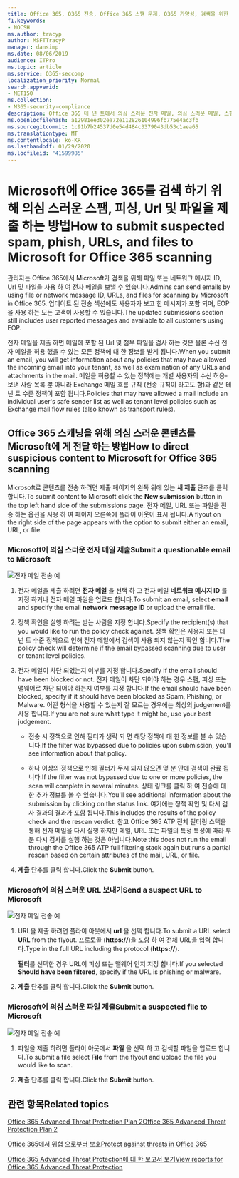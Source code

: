 ```yaml
---
title: Office 365, O365 전송, Office 365 스팸 문제, O365 가양성, 검색을 위한 전자 메일 전송, office 365에서 의심 스러운 전자 메일, 메일 검색, 365 피싱에 대 한 Microsoft 검색, Microsoft scan for 피싱, submit for 스팸, 제출 전자 메일, 전송 전자 메일, dodgy 전자 메일, 잘못 된 작업자 메일, 의심 스러운, 신뢰할 수 없는 메일, 보고서 피싱 전자 메일을 microsoft에 보고 하 고 microsoft에 게 microsoft에 사기 전자 메일 신고 받은 편지함의 전자 메일 office 365, 전자 메일 office 365의 바이러스
f1.keywords:
- NOCSH
ms.author: tracyp
author: MSFTTracyP
manager: dansimp
ms.date: 08/06/2019
audience: ITPro
ms.topic: article
ms.service: O365-seccomp
localization_priority: Normal
search.appverid:
- MET150
ms.collection:
- M365-security-compliance
description: Office 365 테 넌 트에서 의심 스러운 전자 메일, 의심 스러운 메일, 스팸 및 기타 해로운 메시지, Url 및 파일을 검색을 위해 Microsoft에 제출 하는 방법에 대해 알아봅니다.
ms.openlocfilehash: a12981ee302ea72e112826104996fb775e4ac3fb
ms.sourcegitcommit: 1c91b7b24537d0e54d484c3379043db53c1aea65
ms.translationtype: MT
ms.contentlocale: ko-KR
ms.lasthandoff: 01/29/2020
ms.locfileid: "41599985"
---
```

# <a name="how-to-submit-suspected-spam-phish-urls-and-files-to-microsoft-for-office-365-scanning"></a><span data-ttu-id="844a1-103">Microsoft에 Office 365를 검색 하기 위해 의심 스러운 스팸, 피싱, Url 및 파일을 제출 하는 방법</span><span class="sxs-lookup"><span data-stu-id="844a1-103">How to submit suspected spam, phish, URLs, and files to Microsoft for Office 365 scanning</span></span>

<span data-ttu-id="844a1-104">관리자는 Office 365에서 Microsoft가 검색을 위해 파일 또는 네트워크 메시지 ID, Url 및 파일을 사용 하 여 전자 메일을 보낼 수 있습니다.</span><span class="sxs-lookup"><span data-stu-id="844a1-104">Admins can send emails by using file or network message ID, URLs, and files for scanning by Microsoft in Office 365.</span></span>
<span data-ttu-id="844a1-105">업데이트 된 전송 섹션에도 사용자가 보고 한 메시지가 포함 되며, EOP을 사용 하는 모든 고객이 사용할 수 있습니다.</span><span class="sxs-lookup"><span data-stu-id="844a1-105">The updated submissions section still includes user reported messages and available to all customers using EOP.</span></span>

<span data-ttu-id="844a1-106">전자 메일을 제출 하면 메일에 포함 된 Url 및 첨부 파일을 검사 하는 것은 물론 수신 전자 메일을 허용 했을 수 있는 모든 정책에 대 한 정보를 받게 됩니다.</span><span class="sxs-lookup"><span data-stu-id="844a1-106">When you submit an email, you will get information about any policies that may have allowed the incoming email into your tenant, as well as examination of any URLs and attachments in the mail.</span></span> <span data-ttu-id="844a1-107">메일을 허용할 수 있는 정책에는 개별 사용자의 수신 허용-보낸 사람 목록 뿐 아니라 Exchange 메일 흐름 규칙 (전송 규칙이 라고도 함)과 같은 테 넌 트 수준 정책이 포함 됩니다.</span><span class="sxs-lookup"><span data-stu-id="844a1-107">Policies that may have allowed a mail include an individual user's safe sender list as well as tenant level policies such as Exchange mail flow rules (also known as transport rules).</span></span>

## <a name="how-to-direct-suspicious-content-to-microsoft-for-office-365-scanning"></a><span data-ttu-id="844a1-108">Office 365 스캐닝을 위해 의심 스러운 콘텐츠를 Microsoft에 게 전달 하는 방법</span><span class="sxs-lookup"><span data-stu-id="844a1-108">How to direct suspicious content to Microsoft for Office 365 scanning</span></span>

<span data-ttu-id="844a1-109">Microsoft로 콘텐츠를 전송 하려면 제출 페이지의 왼쪽 위에 있는 **새 제출** 단추를 클릭 합니다.</span><span class="sxs-lookup"><span data-stu-id="844a1-109">To submit content to Microsoft click the **New submission** button in the top left hand side of the submissions page.</span></span> <span data-ttu-id="844a1-110">전자 메일, URL 또는 파일을 전송 하는 옵션을 사용 하 여 페이지 오른쪽에 플라이 아웃이 표시 됩니다.</span><span class="sxs-lookup"><span data-stu-id="844a1-110">A flyout on the right side of the page appears with the option to submit either an email, URL, or file.</span></span>

### <a name="submit-a-questionable-email-to-microsoft"></a><span data-ttu-id="844a1-111">Microsoft에 의심 스러운 전자 메일 제출</span><span class="sxs-lookup"><span data-stu-id="844a1-111">Submit a questionable email to Microsoft</span></span>

![전자 메일 전송 예](../media/submission-flyout-email.PNG)

1. <span data-ttu-id="844a1-113">전자 메일을 제출 하려면 **전자 메일** 을 선택 하 고 전자 메일 **네트워크 메시지 ID** 를 지정 하거나 전자 메일 파일을 업로드 합니다.</span><span class="sxs-lookup"><span data-stu-id="844a1-113">To submit an email, select **email** and specify the email **network message ID** or upload the email file.</span></span>

2. <span data-ttu-id="844a1-114">정책 확인을 실행 하려는 받는 사람을 지정 합니다.</span><span class="sxs-lookup"><span data-stu-id="844a1-114">Specify the recipient(s) that you would like to run the policy check against.</span></span> <span data-ttu-id="844a1-115">정책 확인은 사용자 또는 테 넌 트 수준 정책으로 인해 전자 메일에서 검색이 사용 되지 않는지 확인 합니다.</span><span class="sxs-lookup"><span data-stu-id="844a1-115">The policy check will determine if the email bypassed scanning due to user or tenant level policies.</span></span>

3. <span data-ttu-id="844a1-116">전자 메일이 차단 되었는지 여부를 지정 합니다.</span><span class="sxs-lookup"><span data-stu-id="844a1-116">Specify if the email should have been blocked or not.</span></span> <span data-ttu-id="844a1-117">전자 메일이 차단 되어야 하는 경우 스팸, 피싱 또는 맬웨어로 차단 되어야 하는지 여부를 지정 합니다.</span><span class="sxs-lookup"><span data-stu-id="844a1-117">If the email should have been blocked, specify if it should have been blocked as Spam, Phishing, or Malware.</span></span> <span data-ttu-id="844a1-118">어떤 형식을 사용할 수 있는지 잘 모르는 경우에는 최상의 judgement를 사용 합니다.</span><span class="sxs-lookup"><span data-stu-id="844a1-118">If you are not sure what type it might be, use your best judgement.</span></span>

   - <span data-ttu-id="844a1-119">전송 시 정책으로 인해 필터가 생략 되 면 해당 정책에 대 한 정보를 볼 수 있습니다.</span><span class="sxs-lookup"><span data-stu-id="844a1-119">If the filter was bypassed due to policies upon submission, you'll see information about that policy.</span></span>

   - <span data-ttu-id="844a1-120">하나 이상의 정책으로 인해 필터가 무시 되지 않으면 몇 분 안에 검색이 완료 됩니다.</span><span class="sxs-lookup"><span data-stu-id="844a1-120">If the filter was not bypassed due to one or more policies, the scan will complete in several minutes.</span></span> <span data-ttu-id="844a1-121">상태 링크를 클릭 하 여 전송에 대 한 추가 정보를 볼 수 있습니다.</span><span class="sxs-lookup"><span data-stu-id="844a1-121">You'll see additional information about the submission by clicking on the status link.</span></span> <span data-ttu-id="844a1-122">여기에는 정책 확인 및 다시 검사 결과의 결과가 포함 됩니다.</span><span class="sxs-lookup"><span data-stu-id="844a1-122">This includes the results of the policy check and the rescan verdict.</span></span> <span data-ttu-id="844a1-123">참고 Office 365 ATP 전체 필터링 스택을 통해 전자 메일을 다시 실행 하지만 메일, URL 또는 파일의 특정 특성에 따라 부분 다시 검사를 실행 하는 것은 아닙니다.</span><span class="sxs-lookup"><span data-stu-id="844a1-123">Note this does not run the email through the Office 365 ATP full filtering stack again but runs a partial rescan based on certain attributes of the mail, URL, or file.</span></span>

4. <span data-ttu-id="844a1-124">**제출** 단추를 클릭 합니다.</span><span class="sxs-lookup"><span data-stu-id="844a1-124">Click the **Submit** button.</span></span>

### <a name="send-a-suspect-url-to-microsoft"></a><span data-ttu-id="844a1-125">Microsoft에 의심 스러운 URL 보내기</span><span class="sxs-lookup"><span data-stu-id="844a1-125">Send a suspect URL to Microsoft</span></span>

![전자 메일 전송 예](../media/submission-url-flyout.png)

1. <span data-ttu-id="844a1-127">URL을 제출 하려면 플라이 아웃에서 **url** 을 선택 합니다.</span><span class="sxs-lookup"><span data-stu-id="844a1-127">To submit a URL select **URL** from the flyout.</span></span> <span data-ttu-id="844a1-128">프로토콜 (**https://**)을 포함 하 여 전체 URL을 입력 합니다.</span><span class="sxs-lookup"><span data-stu-id="844a1-128">Type in the full URL including the protocol (**https://**).</span></span>

   <span data-ttu-id="844a1-129">**필터**를 선택한 경우 URL이 피싱 또는 맬웨어 인지 지정 합니다.</span><span class="sxs-lookup"><span data-stu-id="844a1-129">If you selected **Should have been filtered**, specify if the URL is phishing or malware.</span></span>

2. <span data-ttu-id="844a1-130">**제출** 단추를 클릭 합니다.</span><span class="sxs-lookup"><span data-stu-id="844a1-130">Click the **Submit** button.</span></span>

### <a name="submit-a-suspected-file-to-microsoft"></a><span data-ttu-id="844a1-131">Microsoft에 의심 스러운 파일 제출</span><span class="sxs-lookup"><span data-stu-id="844a1-131">Submit a suspected file to Microsoft</span></span>

![전자 메일 전송 예](../media/submission-file-flyout.PNG)

1. <span data-ttu-id="844a1-133">파일을 제출 하려면 플라이 아웃에서 **파일** 을 선택 하 고 검색할 파일을 업로드 합니다.</span><span class="sxs-lookup"><span data-stu-id="844a1-133">To submit a file select **File** from the flyout and upload the file you would like to scan.</span></span>

2. <span data-ttu-id="844a1-134">**제출** 단추를 클릭 합니다.</span><span class="sxs-lookup"><span data-stu-id="844a1-134">Click the **Submit** button.</span></span>

## <a name="related-topics"></a><span data-ttu-id="844a1-135">관련 항목</span><span class="sxs-lookup"><span data-stu-id="844a1-135">Related topics</span></span>

[<span data-ttu-id="844a1-136">Office 365 Advanced Threat Protection Plan 2</span><span class="sxs-lookup"><span data-stu-id="844a1-136">Office 365 Advanced Threat Protection Plan 2</span></span>](office-365-ti.md)

[<span data-ttu-id="844a1-137">Office 365에서 위협 으로부터 보호</span><span class="sxs-lookup"><span data-stu-id="844a1-137">Protect against threats in Office 365</span></span>](protect-against-threats.md)

[<span data-ttu-id="844a1-138">Office 365 Advanced Threat Protection에 대 한 보고서 보기</span><span class="sxs-lookup"><span data-stu-id="844a1-138">View reports for Office 365 Advanced Threat Protection</span></span>](view-reports-for-atp.md)
